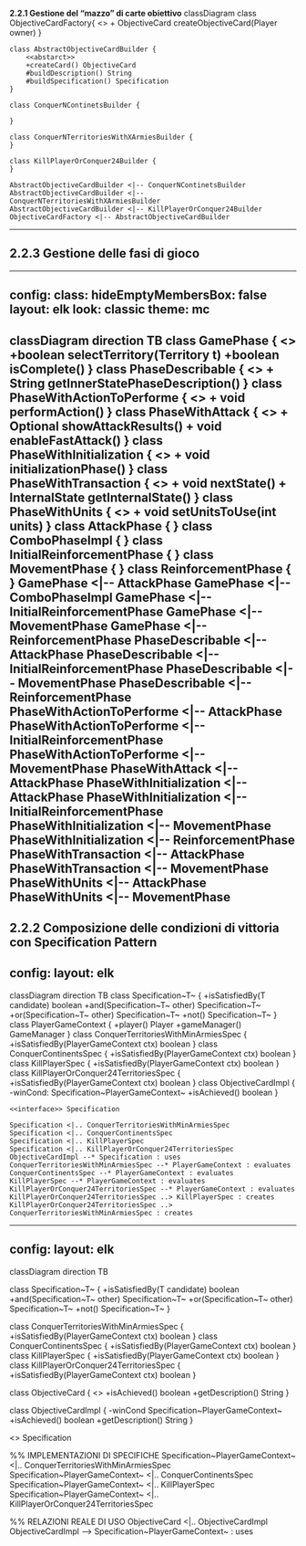 **2.2.1 Gestione del “mazzo” di carte obiettivo**
classDiagram
    class ObjectiveCardFactory{
        <<interface>>
        + ObjectiveCard createObjectiveCard(Player owner)
    }

    class AbstractObjectiveCardBuilder {
        <<abstarct>>
        +createCard() ObjectiveCard
        #buildDescription() String
        #buildSpecification() Specification
    }

    class ConquerNContinetsBuilder {

    }

    class ConquerNTerritoriesWithXArmiesBuilder {
    }

    class KillPlayerOrConquer24Builder {
    }

    AbstractObjectiveCardBuilder <|-- ConquerNContinetsBuilder
    AbstractObjectiveCardBuilder <|-- ConquerNTerritoriesWithXArmiesBuilder
    AbstractObjectiveCardBuilder <|-- KillPlayerOrConquer24Builder
    ObjectiveCardFactory <|-- AbstractObjectiveCardBuilder
---

**2.2.3 Gestione delle fasi di gioco**
---

---
config:
  class:
    hideEmptyMembersBox: false
  layout: elk
  look: classic
  theme: mc
---
classDiagram
direction TB
    class GamePhase {
        <<interface>>
	    +boolean selectTerritory(Territory t)
	    +boolean isComplete()
    }
    class PhaseDescribable {
        <<interface>>
	    + String getInnerStatePhaseDescription()
    }
    class PhaseWithActionToPerforme {
        <<interface>>
	    + void performAction()
    }
    class PhaseWithAttack {
        <<interface>>
	    + Optional showAttackResults()
	    + void enableFastAttack()
    }
    class PhaseWithInitialization {
        <<interface>>
	    + void initializationPhase()
    }
    class PhaseWithTransaction {
        <<interface>>
	    + void nextState()
	    + InternalState getInternalState()
    }
    class PhaseWithUnits {
        <<interface>>
	    + void setUnitsToUse(int units)
    }
    class AttackPhase {
    }
    class ComboPhaseImpl {
    }
    class InitialReinforcementPhase {
    }
    class MovementPhase {
    }
    class ReinforcementPhase {
    }
    GamePhase <|-- AttackPhase
    GamePhase <|-- ComboPhaseImpl
    GamePhase <|-- InitialReinforcementPhase
    GamePhase <|-- MovementPhase
    GamePhase <|-- ReinforcementPhase
    PhaseDescribable <|-- AttackPhase
    PhaseDescribable <|-- InitialReinforcementPhase
    PhaseDescribable <|-- MovementPhase
    PhaseDescribable <|-- ReinforcementPhase
    PhaseWithActionToPerforme <|-- AttackPhase
    PhaseWithActionToPerforme <|-- InitialReinforcementPhase
    PhaseWithActionToPerforme <|-- MovementPhase
    PhaseWithAttack <|-- AttackPhase
    PhaseWithInitialization <|-- AttackPhase
    PhaseWithInitialization <|-- InitialReinforcementPhase
    PhaseWithInitialization <|-- MovementPhase
    PhaseWithInitialization <|-- ReinforcementPhase
    PhaseWithTransaction <|-- AttackPhase
    PhaseWithTransaction <|-- MovementPhase
    PhaseWithUnits <|-- AttackPhase
    PhaseWithUnits <|-- MovementPhase
---

**2.2.2 Composizione delle condizioni di vittoria con Specification Pattern**
---
config:
  layout: elk
---
classDiagram
direction TB
    class Specification~T~ {
	    +isSatisfiedBy(T candidate) boolean
	    +and(Specification~T~ other) Specification~T~
	    +or(Specification~T~ other) Specification~T~
	    +not() Specification~T~
    }
    class PlayerGameContext {
	    +player() Player
	    +gameManager() GameManager
    }
    class ConquerTerritoriesWithMinArmiesSpec {
	    +isSatisfiedBy(PlayerGameContext ctx) boolean
    }
    class ConquerContinentsSpec {
	    +isSatisfiedBy(PlayerGameContext ctx) boolean
    }
    class KillPlayerSpec {
	    +isSatisfiedBy(PlayerGameContext ctx) boolean
    }
    class KillPlayerOrConquer24TerritoriesSpec {
	    +isSatisfiedBy(PlayerGameContext ctx) boolean
    }
    class ObjectiveCardImpl {
	    -winCond: Specification~PlayerGameContext~
	    +isAchieved() boolean
    }

	<<interface>> Specification

    Specification <|.. ConquerTerritoriesWithMinArmiesSpec
    Specification <|.. ConquerContinentsSpec
    Specification <|.. KillPlayerSpec
    Specification <|.. KillPlayerOrConquer24TerritoriesSpec
    ObjectiveCardImpl --* Specification : uses
    ConquerTerritoriesWithMinArmiesSpec --* PlayerGameContext : evaluates
    ConquerContinentsSpec --* PlayerGameContext : evaluates
    KillPlayerSpec --* PlayerGameContext : evaluates
    KillPlayerOrConquer24TerritoriesSpec --* PlayerGameContext : evaluates
    KillPlayerOrConquer24TerritoriesSpec ..> KillPlayerSpec : creates
    KillPlayerOrConquer24TerritoriesSpec ..> ConquerTerritoriesWithMinArmiesSpec : creates


<!-- VERSIONE 2 -->

---
config:
  layout: elk
---
classDiagram
direction TB

class Specification~T~ {
    +isSatisfiedBy(T candidate) boolean
    +and(Specification~T~ other) Specification~T~
    +or(Specification~T~ other) Specification~T~
    +not() Specification~T~
}

class ConquerTerritoriesWithMinArmiesSpec {
    +isSatisfiedBy(PlayerGameContext ctx) boolean
}
class ConquerContinentsSpec {
    +isSatisfiedBy(PlayerGameContext ctx) boolean
}
class KillPlayerSpec {
    +isSatisfiedBy(PlayerGameContext ctx) boolean
}
class KillPlayerOrConquer24TerritoriesSpec {
    +isSatisfiedBy(PlayerGameContext ctx) boolean
}

class ObjectiveCard {
    <<interface>>
    +isAchieved() boolean
    +getDescription() String
}

class ObjectiveCardImpl {
    -winCond Specification~PlayerGameContext~
    +isAchieved() boolean
    +getDescription() String
}

<<interface>> Specification

%% IMPLEMENTAZIONI DI SPECIFICHE
Specification~PlayerGameContext~ <|.. ConquerTerritoriesWithMinArmiesSpec
Specification~PlayerGameContext~ <|.. ConquerContinentsSpec
Specification~PlayerGameContext~ <|.. KillPlayerSpec
Specification~PlayerGameContext~ <|.. KillPlayerOrConquer24TerritoriesSpec

%% RELAZIONI REALE DI USO
ObjectiveCard <|.. ObjectiveCardImpl
ObjectiveCardImpl --> Specification~PlayerGameContext~ : uses
